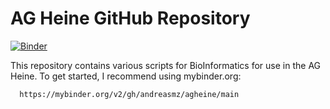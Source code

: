 # AG Heine GitHub Repository
[![Binder](https://mybinder.org/badge_logo.svg)](https://mybinder.org/v2/gh/andreasmz/agheine/main)

This repository contains various scripts for BioInformatics for use in the AG Heine. To get started, I recommend using mybinder.org:
```http
  https://mybinder.org/v2/gh/andreasmz/agheine/main
```